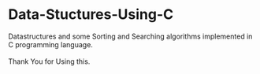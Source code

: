 # Data-Stuctures-Using-C
Datastructures and some Sorting and Searching algorithms implemented in C programming language.<br />
<br />
Thank You for Using this. <br />
